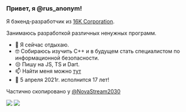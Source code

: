 ### Привет, я @rus_anonym!

Я бэкенд-разработчик из [16K Corporation](https://vk.com/16k_corporation). 

Занимаюсь разработкой различных ненужных программ.

- 📱  Я сейчас отдыхаю.
- 🤓 Собираюсь изучить C++ и в будущем стать специалистом по информационной безопасности.
- 😒 Пишу на JS, TS и Dart.
- 📫 Найти меня можно [тут](https://rusanonym.github.io/)
- 🎂 5 апреля 2021г. исполнится 17 лет!



Частично скопировано у [@NovaStream2030](https://github.com/NovaStream2030)


![](https://github-readme-stats.vercel.app/api?username=RusAnonym&show_icons=true&theme=dark&count_private=true&hide_title=true&include_all_commits=true)
![](https://github-readme-stats.vercel.app/api/top-langs/?username=RusAnonym&theme=dark&langs_count=10&layout=compact)
